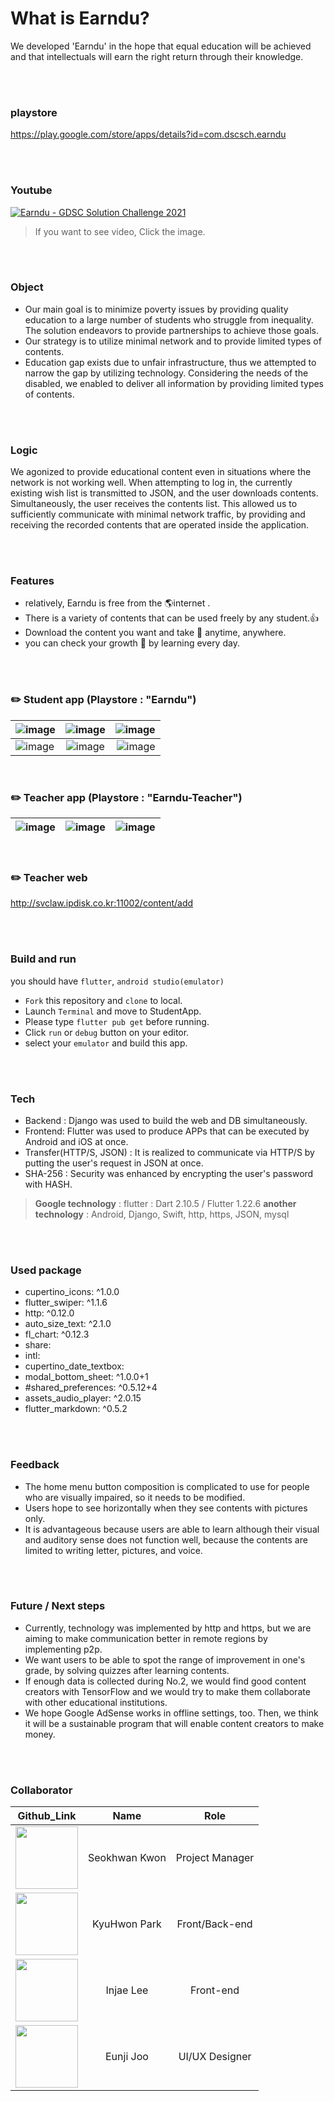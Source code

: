 

# What is Earndu?

 We developed 'Earndu' in the hope that equal education will be achieved and that intellectuals will earn the right return through their knowledge.

<br/>
<br/>

### playstore

https://play.google.com/store/apps/details?id=com.dscsch.earndu

<br/>
<br/>

### Youtube


[![Earndu - GDSC Solution Challenge 2021
](http://img.youtube.com/vi/jNA1yJRN4_g/0.jpg)](https://youtu.be/jNA1yJRN4_g)

>If you want to see video, Click the image.

<br/>
<br/>


### Object

- Our main goal is to minimize poverty issues by providing quality education to a large number of students who struggle from inequality. The solution endeavors to provide partnerships to achieve those goals.
- Our strategy is to utilize minimal network and to provide limited types of contents.
- Education gap exists due to unfair infrastructure, thus we attempted to narrow the gap by utilizing technology. Considering the needs of the disabled, we enabled to deliver all information by providing limited types of contents.

<br/>
<br/>

### Logic

We agonized to provide educational content even in situations where the network is not working well. When attempting to log in, the currently existing wish list is transmitted to JSON, and the user downloads contents. Simultaneously, the user receives the contents list. This allowed us to sufficiently communicate with minimal network traffic, by providing and receiving the recorded contents that are operated inside the application.


<br/>
<br/>

### Features

* relatively, Earndu is free from the 🌎internet .
* There is a variety of contents that can be used freely by any student.👍
* Download the content you want and take 📔 anytime, anywhere.
* you can check your growth 💪 by learning every day.


<br/>
<br/>

### ✏️ Student app (Playstore : "Earndu")
| ![image](https://user-images.githubusercontent.com/59018852/113182389-ce0dff80-928d-11eb-805f-365455bcb565.png) | ![image](https://user-images.githubusercontent.com/59018852/113182491-ebdb6480-928d-11eb-8e39-ce943b443cb0.png) | ![image](https://user-images.githubusercontent.com/59018852/113182556-fe559e00-928d-11eb-91b3-37e727d625e6.png) |
|---|:---:|---:|
| ![image](https://user-images.githubusercontent.com/59018852/113182711-2e04a600-928e-11eb-8fdb-17989142186c.png) | ![image](https://user-images.githubusercontent.com/59018852/113182663-1f1df380-928e-11eb-8120-b8f0c11126d3.png) | ![image](https://user-images.githubusercontent.com/59018852/113182616-0e6d7d80-928e-11eb-9518-b1f66b4e78f6.png) |

<br/>

### ✏️ Teacher app (Playstore : "Earndu-Teacher")
| ![image](https://user-images.githubusercontent.com/59018852/113183153-abc8b180-928e-11eb-846a-61779c20f6f0.png) | ![image](https://user-images.githubusercontent.com/59018852/113183235-c13ddb80-928e-11eb-84d6-9b6d727d9a47.png) | ![image](https://user-images.githubusercontent.com/59018852/113183299-cf8bf780-928e-11eb-8275-63b7d5c09039.png) |
|---|:---:|---:|

<br/>

### ✏️ Teacher web
http://svclaw.ipdisk.co.kr:11002/content/add

<br/>
<br/>


### Build and run

you should have `flutter`, `android studio(emulator)`


- `Fork` this repository and `clone` to local.
- Launch `Terminal` and move to StudentApp.
- Please type `flutter pub get` before running.
- Click `run` or `debug` button on your editor.
- select your `emulator` and build this app.

<br/><br/>


### Tech
- Backend : Django was used to build the web and DB simultaneously.
- Frontend: Flutter was used to produce APPs that can be executed by Android and iOS at once.
- Transfer(HTTP/S, JSON) : It is realized to communicate via HTTP/S by putting the user's request in JSON at once.
- SHA-256 : Security was enhanced by encrypting the user's password with HASH.

>**Google technology** : flutter : Dart 2.10.5 / Flutter 1.22.6
>**another technology** : Android, Django, Swift, http, https, JSON, mysql


<br/><br/>

### Used package
- cupertino_icons: ^1.0.0
- flutter_swiper: ^1.1.6
- http: ^0.12.0
- auto_size_text: ^2.1.0
- fl_chart: ^0.12.3
- share:
- intl:
- cupertino_date_textbox:
- modal_bottom_sheet: ^1.0.0+1
- #shared_preferences: ^0.5.12+4
- assets_audio_player: ^2.0.15
- flutter_markdown: ^0.5.2

<br/>
<br/>

### Feedback

- The home menu button composition is complicated to use for people who are visually impaired, so it needs to be modified.
- Users hope to see horizontally when they see contents with pictures only.
- It is advantageous because users are able to learn although their visual and auditory sense does not function well, because the contents are limited to writing letter, pictures, and voice.


<br/>
<br/>


### Future / Next steps

- Currently, technology was implemented by http and https, but we are aiming to make communication better in remote regions by implementing p2p.
- We want users to be able to spot the range of improvement in one's grade, by solving quizzes after learning contents.
- If enough data is collected during No.2, we would find good content creators with TensorFlow and we would try to make them collaborate with other educational institutions.
- We hope Google AdSense works in offline settings, too. Then, we think it will be a sustainable program that will enable content creators to make money.

<br/>
<br/>

### Collaborator


|Github_Link|Name|Role
|:--:|:--:|:--:|
|[<img src="https://avatars.githubusercontent.com/u/63346802?v=4" width="100">](https://github.com/Seokhwan-Kwon)|Seokhwan Kwon|Project Manager
|[<img src="https://avatars.githubusercontent.com/u/46339857?v=4" width="100">](https://github.com/svclaw2000)|KyuHwon Park|Front/Back-end
|[<img src="https://avatars.githubusercontent.com/u/59018852?v=4" width="100">](https://github.com/ingkoon)|Injae Lee | Front-end
|[<img src="https://avatars.githubusercontent.com/u/37266170?v=4" width="100">](https://github.com/junji9072)|Eunji Joo | UI/UX Designer
